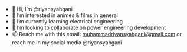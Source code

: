 - 👋 Hi, I’m @riyansyahgani
- 👀 I’m interested in animes & films in general
- 🌱 I’m currently learning electrical engineering 
- 💞️ I’m looking to collaborate on power engineering development
- 📫 Reach me with this email: muhammadriyansyahgani@gmail.com or reach me in my social media @riyansyahgani

<!---
riyansyahgani/riyansyahgani is a ✨ special ✨ repository because its `README.md` (this file) appears on your GitHub profile.
You can click the Preview link to take a look at your changes.
--->
